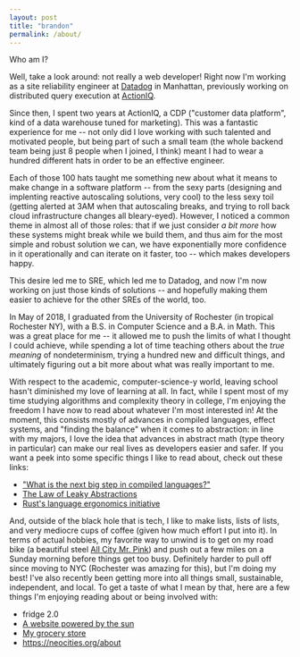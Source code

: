 ```yaml
---
layout: post
title: "brandon"
permalink: /about/
---
```


Who am I?

Well, take a look around: not really a web developer! Right now I'm working as a site reliability engineer at [Datadog](https://www.datadoghq.com) in Manhattan, previously working on distributed query execution at [ActionIQ](https://www.actioniq.com).

Since then, I spent two years at ActionIQ, a CDP ("customer data platform", kind of a data warehouse tuned for marketing). This was a fantastic experience for me -- not only did I love working with such talented and motivated people, but being part of such a small team (the whole backend team being just 8 people when I joined, I think) meant I had to wear a hundred different hats in order to be an effective engineer.

Each of those 100 hats taught me something new about what it means to make change in a software platform -- from the sexy parts (designing and implenting reactive autoscaling solutions, very cool) to the less sexy toil (getting alerted at 3AM when that autoscaling breaks, and trying to roll back cloud infrastructure changes all bleary-eyed). However, I noticed a common theme in almost all of those roles: that if we just consider _a bit more_ how these systems might break while we build them, and thus aim for the most simple and robust solution we can, we have exponentially more confidence in it operationally and can iterate on it faster, too -- which makes developers happy.

This desire led me to SRE, which led me to Datadog, and now I'm now working on just those kinds of solutions -- and hopefully making them easier to achieve for the other SREs of the world, too.

In May of 2018, I graduated from the University of Rochester (in tropical Rochester NY), with a B.S. in Computer Science and a B.A. in Math. This was a great place for me -- it allowed me to push the limits of what I thought I could achieve, while spending a lot of time teaching others about the _true meaning_ of nondeterminism, trying a hundred new and difficult things, and ultimately figuring out a bit more about what was really important to me.

With respect to the academic, computer-science-y world, leaving school hasn't diminished my love of learning at all. In fact, while I spent most of my time studying algorithms and complexity theory in college, I'm enjoying the freedom I have now to read about whatever I'm most interested in! At the moment, this consists mostly of advances in compiled languages, effect systems, and "finding the balance" when it comes to abstraction: in line with my majors, I love the idea that advances in abstract math (type theory in particular) can make our real lives as developers easier and safer. If you want a peek into some specific things I like to read about, check out these links:

- ["What is the next big step in compiled languages?"](https://graydon2.dreamwidth.org/253769.html)
- [The Law of Leaky Abstractions](https://www.joelonsoftware.com/2002/11/11/the-law-of-leaky-abstractions/)
- [Rust's language ergonomics initiative](https://blog.rust-lang.org/2017/03/02/lang-ergonomics.html)




And, outside of the black hole that is tech, I like to make lists, lists of lists, and very mediocre cups of coffee (given how much effort I put into it). In terms of actual hobbies, my favorite way to unwind is to get on my road bike (a beautiful steel [All City Mr. Pink](/assets/bike.jpg)) and push out a few miles on a Sunday morning before things get too busy. Definitely harder to pull off since moving to NYC (Rochester was amazing for this), but I'm doing my best! I've also recently been getting more into all things small, sustainable, independent, and local. To get a taste of what I mean by that, here are a few things I'm enjoying reading about or being involved with:

- fridge 2.0
- [A website powered by the sun](https://solar.lowtechmagazine.com/power.html)
- [My grocery store](https://www.foodcoop.com/why500/)
- https://neocities.org/about

